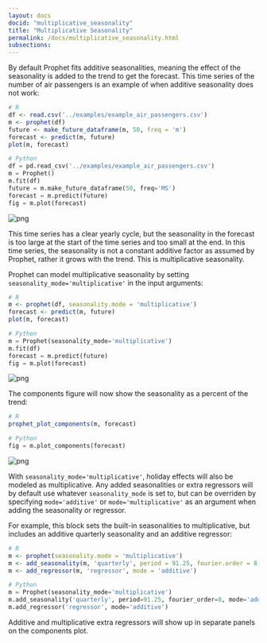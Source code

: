 ```yaml
---
layout: docs
docid: "multiplicative_seasonality"
title: "Multiplicative Seasonality"
permalink: /docs/multiplicative_seasonality.html
subsections:
---
```

By default Prophet fits additive seasonalities, meaning the effect of the seasonality is added to the trend to get the forecast. This time series of the number of air passengers is an example of when additive seasonality does not work:


```R
# R
df <- read.csv('../examples/example_air_passengers.csv')
m <- prophet(df)
future <- make_future_dataframe(m, 50, freq = 'm')
forecast <- predict(m, future)
plot(m, forecast)
```
```python
# Python
df = pd.read_csv('../examples/example_air_passengers.csv')
m = Prophet()
m.fit(df)
future = m.make_future_dataframe(50, freq='MS')
forecast = m.predict(future)
fig = m.plot(forecast)
```
 
![png](/prophet/static/multiplicative_seasonality_files/multiplicative_seasonality_4_0.png) 


This time series has a clear yearly cycle, but the seasonality in the forecast is too large at the start of the time series and too small at the end. In this time series, the seasonality is not a constant additive factor as assumed by Prophet, rather it grows with the trend. This is multiplicative seasonality.



Prophet can model multiplicative seasonality by setting `seasonality_mode='multiplicative'` in the input arguments:


```R
# R
m <- prophet(df, seasonality.mode = 'multiplicative')
forecast <- predict(m, future)
plot(m, forecast)
```
```python
# Python
m = Prophet(seasonality_mode='multiplicative')
m.fit(df)
forecast = m.predict(future)
fig = m.plot(forecast)
```
 
![png](/prophet/static/multiplicative_seasonality_files/multiplicative_seasonality_7_0.png) 


The components figure will now show the seasonality as a percent of the trend:


```R
# R
prophet_plot_components(m, forecast)
```
```python
# Python
fig = m.plot_components(forecast)
```
 
![png](/prophet/static/multiplicative_seasonality_files/multiplicative_seasonality_10_0.png) 


With `seasonality_mode='multiplicative'`, holiday effects will also be modeled as multiplicative. Any added seasonalities or extra regressors will by default use whatever `seasonality_mode` is set to, but can be overriden by specifying `mode='additive'` or `mode='multiplicative'` as an argument when adding the seasonality or regressor.



For example, this block sets the built-in seasonalities to multiplicative, but includes an additive quarterly seasonality and an additive regressor:


```R
# R
m <- prophet(seasonality.mode = 'multiplicative')
m <- add_seasonality(m, 'quarterly', period = 91.25, fourier.order = 8, mode = 'additive')
m <- add_regressor(m, 'regressor', mode = 'additive')
```
```python
# Python
m = Prophet(seasonality_mode='multiplicative')
m.add_seasonality('quarterly', period=91.25, fourier_order=8, mode='additive')
m.add_regressor('regressor', mode='additive')
```
Additive and multiplicative extra regressors will show up in separate panels on the components plot.

